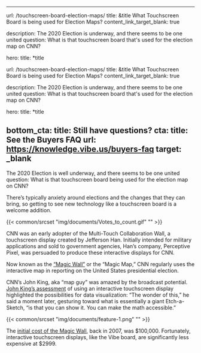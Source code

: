 ---
url: /touchscreen-board-election-maps/
title: &title What Touchscreen Board is being used for Election Maps?
content_link_target_blank: true

description: The 2020 Election is underway, and there seems to be one united question: What is that touchscreen board that's used for the election map on CNN?

hero:
  title: *title

  url: /touchscreen-board-election-maps/
  title: &title What Touchscreen Board is being used for Election Maps?
  content_link_target_blank: true

  description: The 2020 Election is underway, and there seems to be one united question: What is that touchscreen board that's used for the election map on CNN?

  hero:
    title: *title

  bottom_cta:
    title: Still have questions?
    cta:
      title: See the Buyers FAQ
      url: https://knowledge.vibe.us/buyers-faq
      target: _blank
  ---

  The 2020 Election is well underway, and there seems to be one united question: What is that touchscreen board being used for the election map on CNN?

  There’s typically anxiety around elections and the changes that they can bring, so getting to see new technology like a touchscreen board is a welcome addition.

{{< common/srcset "img/documents/Votes_to_count.gif" "" >}}

  CNN was an early adopter of the Multi-Touch Collaboration Wall, a touchscreen display created by Jefferson Han. Initially intended for military applications and sold to government agencies, Han’s company, Perceptive Pixel, was persuaded to produce these interactive displays for CNN.

  Now known as the [“Magic Wall”][1] or the “Magic Map,” CNN regularly uses the interactive map in reporting on the United States presidential election.

  CNN’s John King, aka “map guy” was amazed by the broadcast potential. [John King’s assessment][2] of using an interactive touchscreen display highlighted the possibilities for data visualization: “The wonder of this,” he said a moment later, gesturing toward what is essentially a giant Etch-a-Sketch, “is that you can show it. You can make the math accessible.”

  {{< common/srcset "img/documents/feature-1.png" "" >}}

  The [initial cost of the Magic Wall][3], back in 2007, was $100,000. Fortunately, interactive touchscreen displays, like the Vibe board, are significantly less expensive at $2999.

  [1]: https://www.codeandtheory.com/things-we-make/cnn-magic-wall-reinventing-an-iconic-media-star
  [2]: https://www.nytimes.com/2008/04/22/arts/television/22king.html?_r=1&oref=slogin
  [3]: https://web.archive.org/web/20080830015457/http://www.forbes.com/business/forbes/2007/1112/072.html
